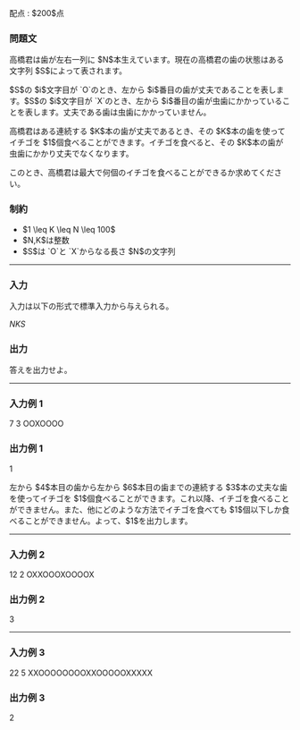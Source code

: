
<div>

<span>

<span>

<p>
配点 : $200$点
</p>

<div>

<section>

### **問題文**

<p>
高橋君は歯が左右一列に $N$本生えています。現在の高橋君の歯の状態はある文字列 $S$によって表されます。
</p>

<p>
$S$の $i$文字目が `O`のとき、左から $i$番目の歯が丈夫であることを表します。$S$の $i$文字目が `X`のとき、左から $i$番目の歯が虫歯にかかっていることを表します。丈夫である歯は虫歯にかかっていません。
</p>

<p>
高橋君はある連続する $K$本の歯が丈夫であるとき、その $K$本の歯を使ってイチゴを $1$個食べることができます。イチゴを食べると、その $K$本の歯が虫歯にかかり丈夫でなくなります。
</p>

<p>
このとき、高橋君は最大で何個のイチゴを食べることができるか求めてください。
</p>

</section>

</div>

<div>

<section>

### **制約**

<ul>

<li>
$1 \leq K \leq N \leq 100$
</li>

<li>
$N,K$は整数
</li>

<li>
$S$は `O`と `X`からなる長さ $N$の文字列
</li>

</ul>

</section>

</div>

---

<div>

<div>

<section>

### **入力**

<p>
入力は以下の形式で標準入力から与えられる。
</p>

<div>

$N$$K$$S$
</div>

</section>

</div>

<div>

<section>

### **出力**

<p>
答えを出力せよ。
</p>

</section>

</div>

</div>

---

<div>

<section>

### **入力例 1**

<div>

7 3
OOXOOOO

</div>

</section>

</div>

<div>

<section>

### **出力例 1**

<div>

1

</div>

<p>
左から $4$本目の歯から左から $6$本目の歯までの連続する $3$本の丈夫な歯を使ってイチゴを $1$個食べることができます。これ以降、イチゴを食べることができません。また、他にどのような方法でイチゴを食べても $1$個以下しか食べることができません。よって、$1$を出力します。
</p>

</section>

</div>

---

<div>

<section>

### **入力例 2**

<div>

12 2
OXXOOOXOOOOX

</div>

</section>

</div>

<div>

<section>

### **出力例 2**

<div>

3

</div>

</section>

</div>

---

<div>

<section>

### **入力例 3**

<div>

22 5
XXOOOOOOOOXXOOOOOXXXXX

</div>

</section>

</div>

<div>

<section>

### **出力例 3**

<div>

2

</div>

</section>

</div>

</span>

</span>

</div>
